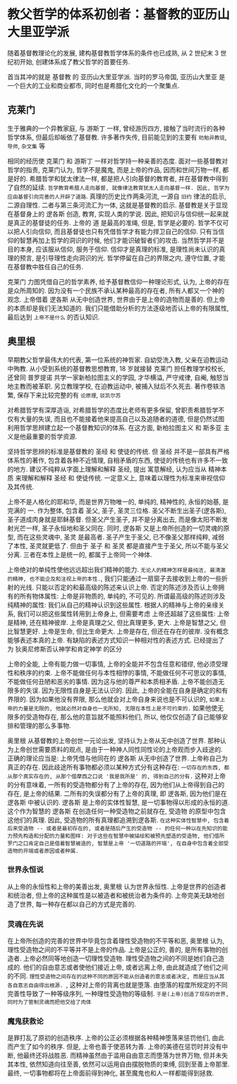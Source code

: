 # 教父哲学的体系初创者：基督教的亚历山大里亚学派

随着基督教理论化的发展, 建构基督教哲学体系的条件也已成熟, 从 2 世纪末 3 世纪初开始, 创建体系成了教父哲学的首要任务.

首当其冲的就是 基督教 的 亚历山大里亚学派. 当时的罗马帝国, 亚历山大里亚 是一个巨大的工业和商业都市, 同时也是希腊化文化的一个聚集点.

## 克莱门

生于雅典的一个异教家庭, 与 游斯丁 一样, 曾经游历四方, 接触了当时流行的各种哲学体系, 但最后却皈依了基督教. 许多著作失传, 目前能见到的主要有 `劝勉异教徒`, `导师`, `杂文集` 等

相同的经历使 克莱门 和 游斯丁 一样对哲学持一种亲善的态度. 面对一些基督教对哲学的指责, 克莱门认为, 哲学不是魔鬼, 而是上帝的作品, 因而和世间万物一样, 都是好的. 希腊哲学和犹太律法一样, 都是把人引向基督的教育者, 并在基督教中得到了自然的延续. `哲学教育希腊人走向基督, 就像律法教育犹太人走向基督一样. 因此, 哲学为应由基督引向完善的人开辟了道路`. 真理的历史比作两条河流, 一源自 `旧约` 律法的启示, 二源自理性. 二者与第三条河流汇为一体, 这就是基督教的启示. 基督教是关于显现在基督身上的 逻各斯 创造, 教育, 实现人类的学说. 因此, 把知识与信仰统一起来就是真正的基督徒的任务. 上帝的 道 是最高的准绳, 但是, 哲学是必要的. 哲学不仅可以把人引向信仰, 而且基督徒也只有凭借哲学才有能力捍卫自己的信仰. 只有当信仰的智慧再加上哲学的洞识的时候, 他们才能识破智者们的攻击. 当然哲学并不是目的本身, 应该服从信仰, 服务于信仰. 信仰才是真理的标准, 是理性尚未认识的真理的预言, 是引导理性走向洞识的光. 哲学停留在自己的界限之内, 遵守位置, 才能在基督教中胜任自己的任务.

克莱门 力图凭借自己的哲学素养, 给予基督教信仰一种理论形式, 认为, 上帝的存在是众所周知的. 因为没有一个民族不承认某种最高的存在者, 所有人都又一个神的观念. 上帝借着 逻各斯 从无中创造世界, 世界由于是上帝的造物而是善的. 但上帝的本质却是我们无法知道的. 我们只能借助分析的方法逐级地否认上帝的有限属性, 最后达到 `上帝不是什么` 的否认知识. 

## 奥里根

早期教父哲学最伟大的代表, 第一位系统的神哲家. 自幼受洗入教, 父亲在迫教运动中殉教. 从小受到系统的基督教思想教育, 18 岁就接替 克莱门 担任教理学校校长, 还曾同 普罗提诺 共学一家新柏拉图主义的学园, 才华横溢, 严守戒律, 自阉, 触怒当地主教而被革职. 另立教理学校, 在迫教运动中, 被捕入狱后不久死去. 著作卷轶浩繁, 保存下来比较完整的有 `论原理`, `驳凯尔苏`

对希腊哲学有深厚造诣, 对希腊哲学的态度比老师有更多保留, 曾职责希腊哲学不仅有大量的失误, 而且也不能接着他来提高自己以及追随者的道德, 但是仍然试图利用哲学思辨建立起一个基督教知识的体系. 在这方面, 新柏拉图主义 和 斯多亚 主义是他最重要的哲学资源.

坚持哲学思辨的标准是基督教的 圣经 和 使徒的传统. 但 圣经 并不是一部具有严格体系性的著作, 包含着各种不近情理, 自相矛盾的东西, 使徒的传统也有许多不一致的地方. 建议不纯粹从字面上理解和解释 圣经, 提出 寓意解经, 认为应当从 精神本质 来理解和解释 圣经 和 使徒传统. 一定意义上, 意味着以理性为标准来审视信仰及其传统. 

上帝不是人格化的耶和华, 而是世界万物唯一的, 单纯的, 精神性的, 永恒的始基, 是完满的 一. 作为整体, 包含着 圣父, 圣子, 圣灵三位格. 圣父不断生出圣子(逻各斯), 圣子道成肉身就是耶稣基督. 但圣父产生圣子, 并不是分离出去, 而是像太阳不断发射光芒一样, 圣子永恒地和圣父同在. 同时, 逻各斯 又是上帝所创造的一切灵魂的原型, 而在这些灵魂中, 圣灵 是最高者. 圣子产生于圣父, 已不像圣父那样纯粹, 减弱了本性, 圣灵就更低了. 但由于 圣子 和 圣灵 都是直接产生于圣父, 所以不能与圣父分离. 三者在本性上是统一的, 都属于上帝同一个神体.

上帝绝对的单纯性使他远远超出我们精神的能力. `无论人的精神怎样是最纯洁, 最清澈的精神, 也不能企及和注视上帝的本性.`, 我们只能通过一扇窗子去接收到上帝的一些折射的光线. 只能以否定的和最高级的陈述来认识上帝. 否定的陈述涉及否认上帝拥有的所有物体属性: 上帝是非物质的, 单纯的, 不可见的. 所谓最高级的陈述则涉及纯精神的属性: 我们从自己的精神认识到这些属性. 根据人的精神与上帝的亲缘关系, 我们可以把这些属性转用到上帝身上, 但需要考虑 上帝还超越了这些属性: 上帝是精神, 还在精神彼岸. 上帝是真理之父, 但比真理更多, 更大. 上帝是智慧之父, 但比智慧更好. 上帝是生命, 但比生命更大. 上帝是存在, 但还在存在的彼岸. 没有概念能够表述本真的上帝. 有缺陷的表述方式知识一种相对性的表述方式. 已经提出了为 狄奥尼修斯否认神学和肯定神学 的区分

上帝的全能, 上帝有能力做一切事情, 上帝的全能并不包含任意和错缪, 他必须受理性和秩序的约束. 上帝不能做任何与本性相悖的事情, 不能做任何不可思议的事情, 不能做任何丑陋和恶劣的事情. 因为这与他的尊严和本质相矛盾. 上帝不能创造无限多的失误. 因为无限性自身是无法认识的. 因此, 上帝的全能在自身是确定的和有界限的. 因为如果他没有界限, 那么他就会对上帝自身来说也是不可认识的, `如果上帝的力量是无限的, 他就必然对自身也一无所知, 无限在本性上是不可约束的.` 如果他使无限多的受造物存在, 那么他的意旨就不能照料他们, 所以, 他仅仅创造了自己能够安排和管理的那么多事物.

奥里根 从基督教的上帝创世一元论出发, 坚持认为上帝从无中创造了世界. 那种认为上帝创世需要质料的观点, 是由于一种神人同性同性论的上帝观而步入歧途的. 正确的理论应当是: 上帝凭借与他同在的 逻各斯 从无中创造了世界. 上帝称自己为真正的存在. 因此歧途所有事物都必须以某种方式分有这种存在: `一切存在的东西, 都从那个真实存在的, 从那个借摩西之口说 '我是我所是' 的, 得到自己的分有.` 这种对上帝的分有意味着, 一所有的受造物都分有了上帝的存在, 因为他们从上帝得到自己的存在, 是上帝的结果. 二所有的失误都分有了上帝的真理, 即 逻各斯, 因为他们是在 逻各斯 中被认识的. 逻各斯 是上帝的实体性智慧, 是一切事物得以形成的永恒的道. 这个作为智慧的 逻各斯 在创造任何一种受造物之前就存在, 受造物 的原型中包含这他们的真理. 因此, 受造物的所有真理都追溯到逻各斯. `在这种实体性智慧中, 包含着后来受造物 -- 或者是最初存在的, 或者是随后产生的受造物 -- 的任何一种以在先知识的能力预先构造和分配的力量和图样: 对于这些在智慧中被描绘和被预先塑造的受造物, 他们借所罗门之口肯定自己是借着智慧被造的, 智慧是上帝 '一切道路的开端', 在自身中包含着全部受造物的开端或者原因或者种属.`

### 世界永恒说

从上帝的永恒性和上帝的美善出发, 奥里根 认为世界永恒性. 上帝是世界的创造者和统治者, 但上帝的这种属性是以被造者和被统治者为条件的. 上帝完美无缺地创造了世界, 每一种存在都以自己的方式是完善的.

### 灵魂在先说

在上帝所创造的完善的世界中毕竟包含着理性受造物的不平等和恶, 奥里根 认为, 理性受造物之间的不平等并不是上帝的作品. 上帝是公正的, 善的, 是所有事物的创造者. 上帝必然同等地创造一切理性受造物. 理性受造物之间的不同是她们自己造成的. 他们的自由意志或者使他们接近上帝, 或者远离上帝, 由此就造成了他们之间的不同. `理性受造物之间存在的这种不同的原因不能从创造者的意志或者决定, 而是应当从其各自意志自由得出根源. `, 这种对上帝的背离也就是堕落. 由堕落的程度所规定的不同完善性导致了一种等级序列, 一种理性受造物的等级制. `于是(上帝)创造了现存的世界, 同时为了管制灵魂而把他交给了肉体`

### 魔鬼获救论

是罪打乱了原初的创造秩序. 上帝的公正必须根据各种精神堕落来惩罚他们, 由此而产生了如今的秩序. 但是, 上帝也善于使恶转为善. 上帝的美德在惩罚时并没有中断, 他最终还将战胜恶. 而精神虽然由于滥用自由意志而堕落为世界万物, 但并未失其本性, 依然知道向往至善, 依然可以运用自由摆脱物质的束缚, 回到至善上帝那里. 最终, 一切事物都将在上帝面前得到神化, 甚至魔鬼也和人一样都能得到拯救.

